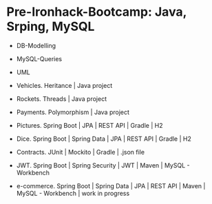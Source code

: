 # Pre-Ironhack-Bootcamp: Java, Srping, MySQL

- DB-Modelling
- MySQL-Queries
- UML
- Vehicles. Heritance | Java project
- Rockets. Threads | Java project
- Payments. Polymorphism | Java project
- Pictures. Spring Boot | JPA | REST API | Gradle | H2
- Dice. Spring Boot | Spring Data | JPA | REST API | Gradle | H2
- Contracts. JUnit | Mockito | Gradle | .json file

- JWT. Spring Boot | Spring Security | JWT | Maven | MySQL - Workbench
- e-commerce. Spring Boot | Spring Data | JPA | REST API | Maven | MySQL - Workbench | work in progress
